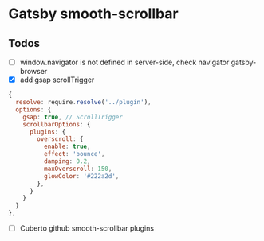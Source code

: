 # Gatsby smooth-scrollbar

## Todos

* [ ] window.navigator is not defined in server-side, check navigator gatsby-browser
* [x] add gsap scrollTrigger
```js
{
  resolve: require.resolve('../plugin'),
  options: {
    gsap: true, // ScrollTrigger
    scrollbarOptions: {
      plugins: {
        overscroll: {
          enable: true,
          effect: 'bounce',
          damping: 0.2,
          maxOverscroll: 150,
          glowColor: '#222a2d',
        },
      }
    }
  }
},
```
* [ ] Cuberto github smooth-scrollbar plugins
